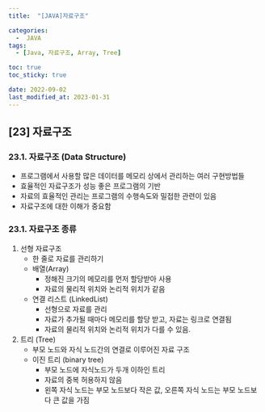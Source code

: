 ```yaml
---
title:  "[JAVA]자료구조" 

categories:
  -  JAVA
tags:
  - [Java, 자료구조, Array, Tree]

toc: true
toc_sticky: true

date: 2022-09-02
last_modified_at: 2023-01-31
---
```

[23] 자료구조
----
### 23.1. 자료구조 (Data Structure)
- 프로그램에서 사용할 많은 데이터를 메모리 상에서 관리하는 여러 구현방법들
- 효율적인 자료구조가 성능 좋은 프로그램의 기반
- 자료의 효율적인 관리는 프로그램의 수행속도와 밀접한 관련이 있음
- 자료구조에 대한 이해가 중요함 

### 23.1. 자료구조 종류
1) 선형 자료구조 
   - 한 줄로 자료를 관리하기 
   - 배열(Array)
     - 정해진 크기의 메모리를 먼저 할당받아 사용
     - 자료의 물리적 위치와 논리적 위치가 같음 
   - 연결 리스트 (LinkedList)
     - 선형으로 자료를 관리
     - 자료가 추가될 때마다 메모리를 할당 받고, 자료는 링크로 연결됨 
     - 자료의 물리적 위치와 논리적 위치가 다를 수 있음.
2) 트리 (Tree) 
   - 부모 노드와 자식 노드간의 연결로 이루어진 자료 구조 
   - 이진 트리 (binary tree)
     - 부모 노드에 자식노드가 두개 이하인 트리 
     - 자료의 중복 허용하지 않음
     - 왼쪽 자식 노드는 부모 노드보다 작은 값, 오른쪽 자식 노드는 부모 노드보다 큰 값을 가짐 